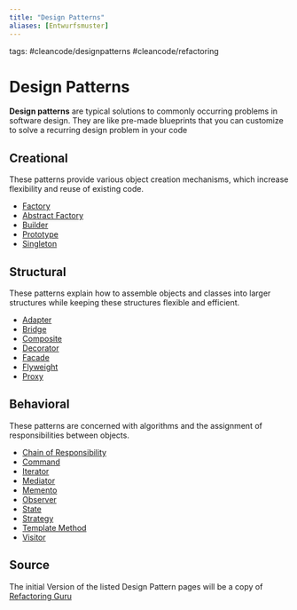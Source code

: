 ```yaml
---
title: "Design Patterns"
aliases: [Entwurfsmuster]
---
```

tags: #cleancode/designpatterns #cleancode/refactoring 

# Design Patterns
**Design patterns** are typical solutions to commonly occurring problems in software design. They are like pre-made blueprints that you can customize to solve a recurring design problem in your code
## Creational
These patterns provide various object creation mechanisms, which increase flexibility and reuse of existing code.
- [Factory](/docs/main/CleanCode/Factory)
- [Abstract Factory](/docs/main/CleanCode/Abstract%20Factory)
- [Builder](/docs/main/CleanCode/Builder)
- [Prototype](/docs/main/CleanCode/Prototype)
- [Singleton](/docs/main/CleanCode/Singleton)
## Structural
These patterns explain how to assemble objects and classes into larger structures while keeping these structures flexible and efficient.
- [Adapter](/docs/main/CleanCode/Adapter)
- [Bridge](/docs/main/CleanCode/Bridge)
- [Composite](/docs/main/CleanCode/Composite)
- [Decorator](/docs/main/CleanCode/Decorator)
- [Facade](/docs/main/CleanCode/Facade)
- [Flyweight](/docs/main/CleanCode/Flyweight)
- [Proxy](/docs/main/CleanCode/Proxy)
## Behavioral
These patterns are concerned with algorithms and the assignment of responsibilities between objects.
- [Chain of Responsibility](/docs/main/CleanCode/Chain%20of%20Responsibility)
- [Command](/docs/main/CleanCode/Command)
- [Iterator](/docs/main/CleanCode/Iterator)
- [Mediator](/docs/main/CleanCode/Mediator)
- [Memento](/docs/main/CleanCode/Memento)
- [Observer](/docs/main/CleanCode/Observer)
- [State](/docs/main/CleanCode/State)
- [Strategy](/docs/main/CleanCode/Strategy)
- [Template Method](/docs/main/CleanCode/Template%20Method)
- [Visitor](/docs/main/CleanCode/Visitor)

## Source
The initial Version of the listed Design Pattern pages will be a copy of [Refactoring Guru](https://refactoring.guru/design-patterns)
